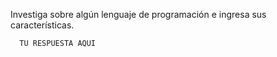 Investiga sobre algún lenguaje de programación e ingresa sus características.

      TU RESPUESTA AQUI
